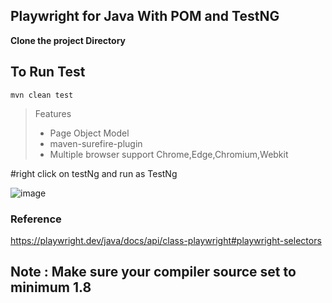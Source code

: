 ## Playwright for Java With POM and TestNG

**Clone the project Directory**

## To Run Test

```
mvn clean test
```

> Features
> - Page Object Model
> - maven-surefire-plugin
> - Multiple browser support Chrome,Edge,Chromium,Webkit

#right click on testNg and run as TestNg

![image](https://user-images.githubusercontent.com/128251609/229052345-26b19ef0-f609-4899-98ce-b9b922e90c5e.png)



### Reference 

https://playwright.dev/java/docs/api/class-playwright#playwright-selectors


## Note : Make sure your compiler source set to minimum 1.8
